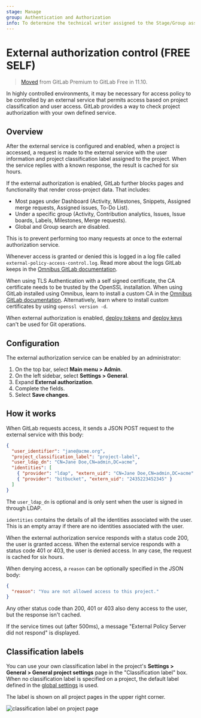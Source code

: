 ```yaml
---
stage: Manage
group: Authentication and Authorization
info: To determine the technical writer assigned to the Stage/Group associated with this page, see https://about.gitlab.com/handbook/product/ux/technical-writing/#assignments
---
```


# External authorization control **(FREE SELF)**

> [Moved](https://gitlab.com/gitlab-org/gitlab-foss/-/merge_requests/27056) from GitLab Premium to GitLab Free in 11.10.

In highly controlled environments, it may be necessary for access policy to be
controlled by an external service that permits access based on project
classification and user access. GitLab provides a way to check project
authorization with your own defined service.

## Overview

After the external service is configured and enabled, when a project is
accessed, a request is made to the external service with the user information
and project classification label assigned to the project. When the service
replies with a known response, the result is cached for six hours.

If the external authorization is enabled, GitLab further blocks pages and
functionality that render cross-project data. That includes:

- Most pages under Dashboard (Activity, Milestones, Snippets, Assigned merge
  requests, Assigned issues, To-Do List).
- Under a specific group (Activity, Contribution analytics, Issues, Issue boards,
  Labels, Milestones, Merge requests).
- Global and Group search are disabled.

This is to prevent performing too many requests at once to the external
authorization service.

Whenever access is granted or denied this is logged in a log file called
`external-policy-access-control.log`. Read more about the logs GitLab keeps in
the [Omnibus GitLab documentation](https://docs.gitlab.com/omnibus/settings/logs.html).

When using TLS Authentication with a self signed certificate, the CA certificate
needs to be trusted by the OpenSSL installation. When using GitLab installed
using Omnibus, learn to install a custom CA in the
[Omnibus GitLab documentation](https://docs.gitlab.com/omnibus/settings/ssl.html).
Alternatively, learn where to install custom certificates by using
`openssl version -d`.

When external authorization is enabled, [deploy tokens](../../project/deploy_tokens/index.md)
 and [deploy keys](../../project/deploy_keys/index.md) can't be used for Git operations.

## Configuration

The external authorization service can be enabled by an administrator:

1. On the top bar, select **Main menu > Admin**.
1. On the left sidebar, select **Settings > General**.
1. Expand **External authorization**.
1. Complete the fields.
1. Select **Save changes**.

## How it works

When GitLab requests access, it sends a JSON POST request to the external
service with this body:

```json
{
  "user_identifier": "jane@acme.org",
  "project_classification_label": "project-label",
  "user_ldap_dn": "CN=Jane Doe,CN=admin,DC=acme",
  "identities": [
    { "provider": "ldap", "extern_uid": "CN=Jane Doe,CN=admin,DC=acme" },
    { "provider": "bitbucket", "extern_uid": "2435223452345" }
  ]
}
```

The `user_ldap_dn` is optional and is only sent when the user is signed in
through LDAP.

`identities` contains the details of all the identities associated with the
user. This is an empty array if there are no identities associated with the
user.

When the external authorization service responds with a status code 200, the
user is granted access. When the external service responds with a status code
401 or 403, the user is denied access. In any case, the request is cached for
six hours.

When denying access, a `reason` can be optionally specified in the JSON body:

```json
{
  "reason": "You are not allowed access to this project."
}
```

Any other status code than 200, 401 or 403 also deny access to the user, but the
response isn't cached.

If the service times out (after 500ms), a message "External Policy Server did
not respond" is displayed.

## Classification labels

You can use your own classification label in the project's
**Settings > General > General project settings** page in the "Classification
label" box. When no classification label is specified on a project, the default
label defined in the [global settings](#configuration) is used.

The label is shown on all project pages in the upper right corner.

![classification label on project page](img/classification_label_on_project_page_v14_8.png)

<!-- ## Troubleshooting

Include any troubleshooting steps that you can foresee. If you know beforehand what issues
one might have when setting this up, or when something is changed, or on upgrading, it's
important to describe those, too. Think of things that may go wrong and include them here.
This is important to minimize requests for support, and to avoid doc comments with
questions that you know someone might ask.

Each scenario can be a third-level heading, e.g. `### Getting error message X`.
If you have none to add when creating a doc, leave this section in place
but commented out to help encourage others to add to it in the future. -->
